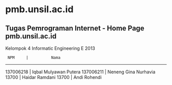 pmb.unsil.ac.id
===============
Tugas Pemrograman Internet - Home Page pmb.unsil.ac.id
------------------------------------------------------
Kelompok 4
Informatic Engineering
E 2013

     NPM     |          Nama
--------------------------------------
  137006218  |  Iqbal Mulyawan Putera
  137006211  |  Neneng Gina Nurhavia
  13700      |  Haidar Ramdani
  13700      |  Andi Rohendi
